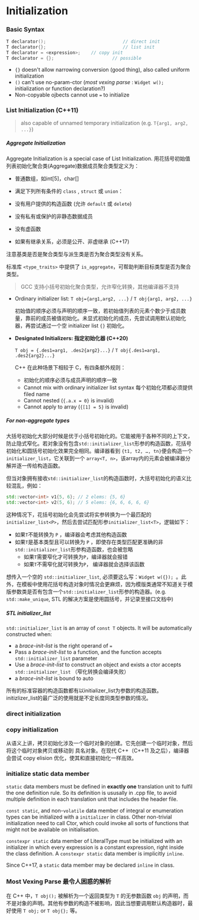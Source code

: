 # Initialization

### Basic Syntax

```c++
T declarator();								// direct init
T declarator{};								// list init
T declarator = <expression>;	// copy init
T declarator = {};						// possible
```

- `{}` doesn't allow narrowing conversion (good thing), also called uniform initialization
- `()` can't use no-param-ctor (*most vexing parse* : `Widget w();` initialization or function declaration?)
- Non-copyable ojbects cannot use `=` to initialize

### List Initialization (C++11)

> also capable of unnamed temporary initialization (e.g. `T{arg1, arg2, ...}`)

##### Aggregate Initialization

Aggregate Initialization is a special case of List Initialization. 用花括号初始值列表初始化聚合类(Aggregate)数据成员聚合类型定义为：

- 普通数组，如int[5]，char[]

- 满足下列所有条件的 `class` , `struct` 或 `union`：

 - 没有用户提供的构造函数 (允许 `default` 或 `delete`)

 - 没有私有或保护的非静态数据成员

 - 没有虚函数
 - 如果有继承关系，必须是公开、非虚继承 (C++17)

注意基类是否是聚合类型与派生类是否为聚合类型没有关系。

标准库 `<type_traits>` 中提供了 `is_aggregate`，可帮助判断目标类型是否为聚合类型。

> GCC 支持小括号初始化聚合类型，允许窄化转换，其他编译器不支持

- Ordinary initializer list: `T obj={arg1,arg2, ...}` / `T obj{arg1, arg2, ...}`

  初始值的顺序必须与声明的顺序一致，若初始值列表的元素个数少于成员数量，靠前的成员被值初始化。未显式初始化的成员，先尝试调用默认初始化器，再尝试通过一个空 initializer list `{}` 初始化。

- **Designated Initializers: 指定初始化器 (C++20)**

  `T obj = {.des1=arg1, .des2{arg2}...}` / `T obj{.des1=arg1, .des2{arg2}...}` 

  C++ 在此种场景下相较于 C，有四条额外规则：

  - 初始化的顺序必须与成员声明的顺序一致
  - Cannot mix with ordinary initializer list syntax 每个初始化项都必须提供 filed name
  - Cannot nested (`{.a.x = 0}` is invalid)
  - Cannot apply to array (`{[1] = 5}` is invalid)

##### For non-aggregate types

大括号初始化大部分时候是优于小括号初始化的。它能被用于各种不同的上下文，防止隐式窄化。若对象没有包含`std::initializer_list`形参的构造函数，花括号初始化和圆括号初始化效果完全相同。编译器看到 `{t1, t2, …, tn}`便会构造一个 `initializer_list`，它关联到一个 `array<T, n>`，该array内的元素会被编译器分解并逐一传给构造函数。

但当对象拥有接收`std::initializer_list`的构造函数时，大括号初始化的语义比较混乱，例如：

```c++
std::vector<int> v1{5, 6}; // 2 elems: {5, 6}
std::vector<int> v2(5, 6); // 5 elems: {6, 6, 6, 6, 6}
```

这种情况下，花括号初始化会先尝试将实参转换为一个最匹配的`initializer_list<P>`，然后去尝试匹配形参`initializer_list<T>`，逻辑如下：
- 如果`T`不能转换为 `P` ，编译器会考虑其他构造函数
- 如果`T`是基本类型且可以转换为 `P` ，即使存在类型匹配更准确的非`std::initializer_list`形参构造函数，也会被忽略
  - 如果`T`需要窄化才可转换为`P`，编译器就会报错
  - 如果`T`不需窄化就可转换为`P`， 编译器就会选择该函数

想传入一个空的 `std::initializer_list`, 必须要这么写：`Widget w({}); `。此外，在模板中使用花括号构造对象时情况会更麻烦，因为模版类通常不知道关于模版参数类是否有包含一个`std::initializer_list`形参的构造器。(e.g. `std::make_unique`, STL 的解决方案是使用圆括号，并记录至接口文档中)

##### STL initializer_list

`std::initializer_list` is an array of `const T` objects. It will be automatically constructed when:

- a *brace-init-list* is the right operand of `=` 
- Pass a *brace-init-list* to a function, and the function accepts `std::initializer_list` parameter
- Use a *brace-init-list* to construct an object and exists a ctor accepts `std::initializer_list` （窄化转换会编译失败）
- a *brace-init-list* is bound to auto

所有的标准容器的构造函数都有以initializer_list为参数的构造函数。initizlizer_list的最广泛的使用就是不定长度同类型参数的情况。

### direct initialization

### copy initialization

从语义上讲，拷贝初始化涉及一个临时对象的创建。它先创建一个临时对象，然后将这个临时对象拷贝或移动到 具名对象。在现代 C++（C++11 及之后），编译器会尝试 copy elision 优化，使其和直接初始化一样高效。

### initialize static data member

`static` data members must be defined in **exactly one** translation unit to fulfil the one definition rule. So its definition is ususally in .cpp file, to avoid multiple definition in each translation unit that includes the header file.

`const static`, and non-`volatile` data member of integral or enumeration types can be initialized with a `initializer` in class. Other non-trivial initialization need to call Ctor, which could invoke all sorts of functions that might not be available on initialisation.

`constexpr static` data member of LiteralType must be initialized with an initializer in which every expression is a constant expression, right inside the class definition. A `constexpr static` data member is implicitly `inline`.

Since C++17, a `static` data member may be declared `inline` in class.

### Most Vexing Parse 最令人困惑的解析

在 C++ 中，`T obj();` 被解析为一个返回类型为 `T` 的无参数函数 `obj` 的声明，而不是对象的声明。其他有参数的构造不被影响，因此当想要调用默认构造器时，最好使用 `T obj;` or `T obj{};` 等。

